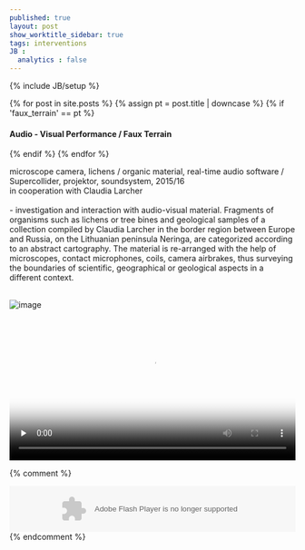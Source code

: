 ```yaml
---
published: true
layout: post
show_worktitle_sidebar: true
tags: interventions
JB :
  analytics : false
---
```


{% include JB/setup %}

<div class="container-parent">
<div class="container-narrow-right">
{% for post in site.posts %}
	{% assign pt = post.title | downcase %}
	{% if 'faux_terrain' == pt %}
<h4><a href="{{ BASE_PATH }}{{ post.url }}"></a>Audio - Visual Performance / Faux Terrain</h4>
	{% endif %}
{% endfor %}

<p>
microscope camera, lichens / organic material, real-time audio software / Supercollider, projektor, soundsystem, 2015/16<br />
in cooperation with Claudia Larcher<br />
<br />
- investigation and interaction with audio-visual material. Fragments of organisms such as lichens or tree bines and geological samples of a collection compiled by Claudia Larcher in the border region between Europe and Russia, on the Lithuanian peninsula Neringa, are categorized according to an abstract cartography. The material is re-arranged with the help of microscopes, contact microphones, coils, camera airbrakes, thus surveying the boundaries of scientific, geographical or geological aspects in a different context.<br /><br />
</p>
</div>


<div class="container-narrow-left">
<img src="{{ site.url }}/images/theuncannyjenny_small_lg.jpg" loading="lazy" alt="image">
<p></p>

<video controls preload="none" poster="{{ site.url }}/images/faux_poster.jpg" width="100%" height="auto">
  <source src="{{ site.url }}/images/fauxterrain_small.mp4" type="video/mp4" loading="lazy">
</video>

</div>
</div>




{% comment %}
<div>
	<object height="81" width="100%"> <param name="movie" value="https://player.soundcloud.com/player.swf?url=https%3A//api.soundcloud.com/tracks/124203709&amp;show_comments=true&amp;
	auto_play=false&amp;color=ff7700"></param> <param name="allowscriptaccess" value="always"></param> <embed allowscriptaccess="always" height="81" src="https://player.soundcloud.com/player.swf?url=https%3A//api.soundcloud.com/tracks/124203709&amp;show_comments=true&amp;auto_play=false&amp;color=ff7700" type="application/x-shockwave-flash" width="100%"></embed> </object>    
</div>
{% endcomment %}












